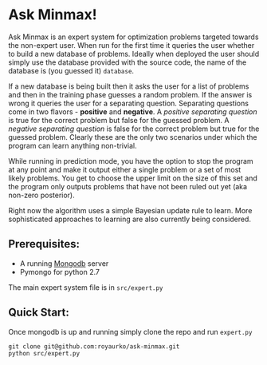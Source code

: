 # Ask Minmax!

Ask Minmax is an expert system for optimization problems targeted towards the non-expert user.
When run for the first time it queries the user whether to build a new database of problems.
Ideally when deployed the user should simply use the database provided with the source code,
the name of the database is (you guessed it) `database`. 

If a new database is being built then it asks the user for a list of problems and then in the training
phase guesses a random problem. If the answer is wrong it queries the user for a separating question.
Separating questions come in two flavors - **positive** and **negative**. A *positive separating question* is
true for the correct problem but false for the guessed problem. A *negative separating question* is
false for the correct problem but true for the guessed problem. Clearly these are the only two scenarios
under which the program can learn anything non-trivial.

While running in prediction mode, you have the option to stop the program at any point and make it
output either a single problem or a set of most likely problems. You get to choose the upper limit
on the size of this set and the program only outputs problems that have not been ruled out yet (aka
non-zero posterior). 

Right now the algorithm uses a simple Bayesian update rule to learn. More sophisticated approaches 
to learning are also currently being considered. 

## Prerequisites: 
 - A running [Mongodb](https://www.mongodb.org/) server 
 - Pymongo for python 2.7

The main expert system file is in `src/expert.py`

## Quick Start:

Once mongodb is up and running simply clone the repo and run `expert.py`

 ```
 git clone git@github.com:royaurko/ask-minmax.git
 python src/expert.py

 ```
